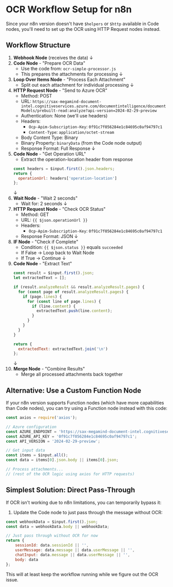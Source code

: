 # OCR Workflow Setup for n8n

Since your n8n version doesn't have `$helpers` or `$http` available in Code nodes, you'll need to set up the OCR using HTTP Request nodes instead.

## Workflow Structure

1. **Webhook Node** (receives the data)
   ↓
2. **Code Node** - "Prepare OCR Data"
   - Use the code from: `ocr-simple-processor.js`
   - This prepares the attachments for processing
   ↓
3. **Loop Over Items Node** - "Process Each Attachment"
   - Split out each attachment for individual processing
   ↓
4. **HTTP Request Node** - "Send to Azure OCR"
   - Method: POST
   - URL: `https://sax-megamind-document-intel.cognitiveservices.azure.com/documentintelligence/documentModels/prebuilt-read:analyze?api-version=2024-02-29-preview`
   - Authentication: None (we'll use headers)
   - Headers:
     - `Ocp-Apim-Subscription-Key`: `0f91c7f056284e1c84695c0af94797c1`
     - `Content-Type`: `application/octet-stream`
   - Body Content Type: Binary
   - Binary Property: `binaryData` (from the Code node output)
   - Response Format: Full Response
   ↓
5. **Code Node** - "Get Operation URL"
   - Extract the operation-location header from response
   ```javascript
   const headers = $input.first().json.headers;
   return {
     operationUrl: headers['operation-location']
   };
   ```
   ↓
6. **Wait Node** - "Wait 2 seconds"
   - Wait for: 2 seconds
   ↓
7. **HTTP Request Node** - "Check OCR Status"
   - Method: GET
   - URL: `{{ $json.operationUrl }}`
   - Headers:
     - `Ocp-Apim-Subscription-Key`: `0f91c7f056284e1c84695c0af94797c1`
   - Response Format: JSON
   ↓
8. **IF Node** - "Check if Complete"
   - Condition: `{{ $json.status }}` equals `succeeded`
   - If False → Loop back to Wait Node
   - If True → Continue
   ↓
9. **Code Node** - "Extract Text"
   ```javascript
   const result = $input.first().json;
   let extractedText = [];
   
   if (result.analyzeResult && result.analyzeResult.pages) {
     for (const page of result.analyzeResult.pages) {
       if (page.lines) {
         for (const line of page.lines) {
           if (line.content) {
             extractedText.push(line.content);
           }
         }
       }
     }
   }
   
   return {
     extractedText: extractedText.join('\n')
   };
   ```
   ↓
10. **Merge Node** - "Combine Results"
    - Merge all processed attachments back together

## Alternative: Use a Custom Function Node

If your n8n version supports Function nodes (which have more capabilities than Code nodes), you can try using a Function node instead with this code:

```javascript
const axios = require('axios');

// Azure configuration
const AZURE_ENDPOINT = 'https://sax-megamind-document-intel.cognitiveservices.azure.com/';
const AZURE_API_KEY = '0f91c7f056284e1c84695c0af94797c1';
const API_VERSION = '2024-02-29-preview';

// Get input data
const items = $input.all();
const data = items[0].json.body || items[0].json;

// Process attachments...
// (rest of the OCR logic using axios for HTTP requests)
```

## Simplest Solution: Direct Pass-Through

If OCR isn't working due to n8n limitations, you can temporarily bypass it:

1. Update the Code node to just pass through the message without OCR:

```javascript
const webhookData = $input.first().json;
const data = webhookData.body || webhookData;

// Just pass through without OCR for now
return {
    sessionId: data.sessionId || '',
    userMessage: data.message || data.userMessage || '',
    chatInput: data.message || data.userMessage || '',
    body: data
};
```

This will at least keep the workflow running while we figure out the OCR issue.